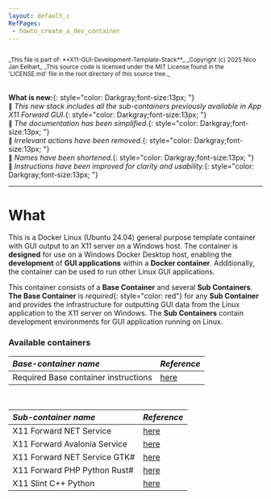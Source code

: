 ```yaml
---
layout: default_c
RefPages:
 - howto_create_a_dev_container
--- 
```


<small>
<br>
_This file is part of: **X11-GUI-Development-Template-Stack**_
_Copyright (c) 2025 Nico Jan Eelhart_
_This source code is licensed under the MIT License found in the  'LICENSE.md' file in the root directory of this source tree._
</small>
<br><br>

**What is new:**{: style="color: Darkgray;font-size:13px; "} <br>
<small>🌟</small> *This new stack includes all the sub-containers previously available in App X11 Forward GUI.*{: style="color: Darkgray;font-size:13px; "} <br>
<small>🌟</small> *The documentation has been simplified.*{: style="color: Darkgray;font-size:13px; "} <br>
<small>🌟</small> *Irrelevant actions have been removed.*{: style="color: Darkgray;font-size:13px; "}<br>
<small>🌟</small> *Names have been shortened.*{: style="color: Darkgray;font-size:13px; "} <br>
<small>🌟</small> *Instructions have been improved for clarity and usability.*{: style="color: Darkgray;font-size:13px; "} <br>

<hr>

# What
This is a Docker Linux (Ubuntu 24.04) general purpose template container with GUI output to an X11 server on a Windows host. The container is **designed** for use on a Windows Docker Desktop host, enabling the **development** of **GUI applications** within a **Docker container**. Additionally, the container can be used to run other Linux GUI applications.

This container consists of a **Base Container** and several **Sub Containers**. **The Base Container** is *required*{: style="color: red"} for any **Sub Container** and provides the infrastructure for outputting GUI data from the Linux application to the X11 server on Windows. The **Sub Containers** contain development environments for GUI application running on Linux. 

### Available containers

| ***Base-container name***            | ***Reference*** |
|:-----------------                   |:----------------|
| Required Base container instructions         | [here](./Howtos/howto_create_a_dev_container#the-basic-container-setup) |

<br>

| ***Sub-container name***            | ***Reference*** |
|:-----------------                   |:----------------|
| X11 Forward NET Service         | [here](./Howtos/howto_create_a_dev_container#31-creating-the-net-sub-container-afx-x11-forward-net-service) |
| X11 Forward Avalonia Service    | [here](./Howtos/howto_create_a_dev_container#32-creating-an-avalonia-net-sub-container-afx-x11-forward-avalonia-service)|
| X11 Forward NET Service GTK#    | [here](./Howtos/howto_create_a_dev_container#33-creating-a-net-gtk-sub-container-afx-x11-forward-net-service-gtk)  |
| X11 Forward PHP Python Rust#    | [here](./Howtos/howto_create_a_dev_container#34---a-phppythonrust-sub-container)  |
| X11 Slint C++ Python            | [here](./Howtos/howto_create_a_dev_container#35---sub-container-slintsdl2-c-and-python)  |

